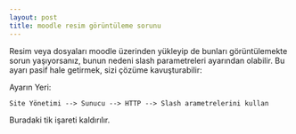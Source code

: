 ```yaml
---
layout: post
title: moodle resim görüntüleme sorunu
---
```


Resim veya dosyaları moodle üzerinden yükleyip de bunları görüntülemekte sorun
yaşıyorsanız, bunun nedeni slash parametreleri ayarından olabilir. Bu ayarı pasif hale getirmek, sizi çözüme kavuşturabilir:

Ayarın Yeri:

    Site Yönetimi --> Sunucu --> HTTP --> Slash arametrelerini kullan

Buradaki tik işareti kaldırılır.
